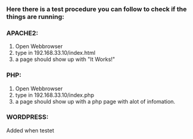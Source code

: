 
### Here there is a test procedure you can follow to check if the things are running:


### APACHE2: 
 1. Open Webbrowser
 2. type in 192.168.33.10/index.html
 3. a page should show up with "It Works!"

### PHP: 
 1. Open Webbrowser
 2. type in 192.168.33.10/index.php
 3. a page should show up with a php page with alot of infomation.

### WORDPRESS: 
Added when testet

